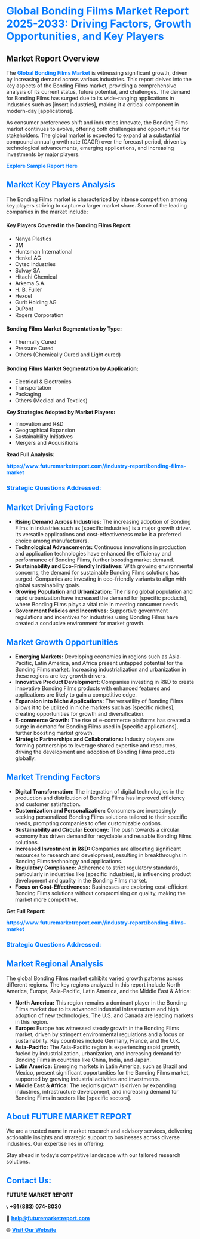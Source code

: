 <h1 style="color: #007BFF;">Global Bonding Films Market Report 2025-2033: Driving Factors, Growth Opportunities, and Key Players</h1>

<section id="overview">
<h2>Market Report Overview</h2>
<p>The <a href="https://www.futuremarketreport.com//industry-report/bonding-films-market" style="color: #007BFF; text-decoration: none;"><strong>Global Bonding Films Market</strong></a> is witnessing significant growth, driven by increasing demand across various industries. This report delves into the key aspects of the Bonding Films market, providing a comprehensive analysis of its current status, future potential, and challenges. The demand for Bonding Films has surged due to its wide-ranging applications in industries such as [insert industries], making it a critical component in modern-day [applications].</p>
<p>As consumer preferences shift and industries innovate, the Bonding Films market continues to evolve, offering both challenges and opportunities for stakeholders. The global market is expected to expand at a substantial compound annual growth rate (CAGR) over the forecast period, driven by technological advancements, emerging applications, and increasing investments by major players.</p>
</section>

<section id="overview">
<p><a href="https://www.futuremarketreport.com//request-sample/reportId=57491" style="color: #007BFF; text-decoration: none;"><strong>Explore Sample Report Here</strong></a></p>
</section>

<section id="key-players">
<h2 style="color: #007BFF;">Market Key Players Analysis</h2>
<p>The Bonding Films market is characterized by intense competition among key players striving to capture a larger market share. Some of the leading companies in the market include:</p>
<h4>Key Players Covered in the Bonding Films Report:</h4>
<ul><li>Nanya Plastics</li><li>3M</li><li>Huntsman International</li><li>Henkel AG</li><li>Cytec Industries</li><li>Solvay SA</li><li>Hitachi Chemical</li><li>Arkema S.A.</li><li>H. B. Fuller</li><li>Hexcel</li><li>Gurit Holding AG</li><li>DuPont</li><li>Rogers Corporation</li></ul>
<h4>Bonding Films Market Segmentation by Type:</h4>
<ul><li>Thermally Cured</li><li>Pressure Cured</li><li>Others (Chemically Cured and Light cured)</li></ul>

<h4>Bonding Films Market Segmentation by Application:</h4>
<ul><li>Electrical &amp; Electronics</li><li>Transportation</li><li>Packaging</li><li>Others (Medical and Textiles)</li></ul>
<p><strong>Key Strategies Adopted by Market Players:</strong></p>
<ul>
<li>Innovation and R&D</li>
<li>Geographical Expansion</li>
<li>Sustainability Initiatives</li>
<li>Mergers and Acquisitions</li>
</ul>
</section>

<section>
<p><strong>Read Full Analysis: </strong></p><a href="https://www.futuremarketreport.com//industry-report/bonding-films-market" style="color: #007BFF; text-decoration: none;"><strong>https://www.futuremarketreport.com//industry-report/bonding-films-market</strong></a>
<h3 style="color: #007BFF;">Strategic Questions Addressed:</h3>
</section>

<section id="driving-factors">
<h2 style="color: #007BFF;">Market Driving Factors</h2>
<ul>
<li><strong>Rising Demand Across Industries:</strong> The increasing adoption of Bonding Films in industries such as [specific industries] is a major growth driver. Its versatile applications and cost-effectiveness make it a preferred choice among manufacturers.</li>
<li><strong>Technological Advancements:</strong> Continuous innovations in production and application technologies have enhanced the efficiency and performance of Bonding Films, further boosting market demand.</li>
<li><strong>Sustainability and Eco-Friendly Initiatives:</strong> With growing environmental concerns, the demand for sustainable Bonding Films solutions has surged. Companies are investing in eco-friendly variants to align with global sustainability goals.</li>
<li><strong>Growing Population and Urbanization:</strong> The rising global population and rapid urbanization have increased the demand for [specific products], where Bonding Films plays a vital role in meeting consumer needs.</li>
<li><strong>Government Policies and Incentives:</strong> Supportive government regulations and incentives for industries using Bonding Films have created a conducive environment for market growth.</li>
</ul>
</section>

<section id="growth-opportunities">
<h2 style="color: #007BFF;">Market Growth Opportunities</h2>
<ul>
<li><strong>Emerging Markets:</strong> Developing economies in regions such as Asia-Pacific, Latin America, and Africa present untapped potential for the Bonding Films market. Increasing industrialization and urbanization in these regions are key growth drivers.</li>
<li><strong>Innovative Product Development:</strong> Companies investing in R&D to create innovative Bonding Films products with enhanced features and applications are likely to gain a competitive edge.</li>
<li><strong>Expansion into Niche Applications:</strong> The versatility of Bonding Films allows it to be utilized in niche markets such as [specific niches], creating opportunities for growth and diversification.</li>
<li><strong>E-commerce Growth:</strong> The rise of e-commerce platforms has created a surge in demand for Bonding Films used in [specific applications], further boosting market growth.</li>
<li><strong>Strategic Partnerships and Collaborations:</strong> Industry players are forming partnerships to leverage shared expertise and resources, driving the development and adoption of Bonding Films products globally.</li>
</ul>
</section>

<section id="trending-factors">
<h2 style="color: #007BFF;">Market Trending Factors</h2>
<ul>
<li><strong>Digital Transformation:</strong> The integration of digital technologies in the production and distribution of Bonding Films has improved efficiency and customer satisfaction.</li>
<li><strong>Customization and Personalization:</strong> Consumers are increasingly seeking personalized Bonding Films solutions tailored to their specific needs, prompting companies to offer customizable options.</li>
<li><strong>Sustainability and Circular Economy:</strong> The push towards a circular economy has driven demand for recyclable and reusable Bonding Films solutions.</li>
<li><strong>Increased Investment in R&D:</strong> Companies are allocating significant resources to research and development, resulting in breakthroughs in Bonding Films technology and applications.</li>
<li><strong>Regulatory Compliance:</strong> Adherence to strict regulatory standards, particularly in industries like [specific industries], is influencing product development and quality in the Bonding Films market.</li>
<li><strong>Focus on Cost-Effectiveness:</strong> Businesses are exploring cost-efficient Bonding Films solutions without compromising on quality, making the market more competitive.</li>
</ul>
</section>

<section>
<p><strong>Get Full Report: </strong></p><a href="https://www.futuremarketreport.com//industry-report/bonding-films-market" style="color: #007BFF; text-decoration: none;"><strong>https://www.futuremarketreport.com//industry-report/bonding-films-market</strong></a>
<h3 style="color: #007BFF;">Strategic Questions Addressed:</h3>
</section>


<section id="regional-analysis">
<h2 style="color: #007BFF;">Market Regional Analysis</h2>
<p>The global Bonding Films market exhibits varied growth patterns across different regions. The key regions analyzed in this report include North America, Europe, Asia-Pacific, Latin America, and the Middle East & Africa:</p>
<ul>
<li><strong>North America:</strong> This region remains a dominant player in the Bonding Films market due to its advanced industrial infrastructure and high adoption of new technologies. The U.S. and Canada are leading markets in this region.</li>
<li><strong>Europe:</strong> Europe has witnessed steady growth in the Bonding Films market, driven by stringent environmental regulations and a focus on sustainability. Key countries include Germany, France, and the U.K.</li>
<li><strong>Asia-Pacific:</strong> The Asia-Pacific region is experiencing rapid growth, fueled by industrialization, urbanization, and increasing demand for Bonding Films in countries like China, India, and Japan.</li>
<li><strong>Latin America:</strong> Emerging markets in Latin America, such as Brazil and Mexico, present significant opportunities for the Bonding Films market, supported by growing industrial activities and investments.</li>
<li><strong>Middle East & Africa:</strong> The region’s growth is driven by expanding industries, infrastructure development, and increasing demand for Bonding Films in sectors like [specific sectors].</li>
</ul>
</section>

<footer>
<h2 style="color: #007BFF;">About FUTURE MARKET REPORT</h2>
<p>We are a trusted name in market research and advisory services, delivering actionable insights and strategic support to businesses across diverse industries. Our expertise lies in offering:</p>

<p>Stay ahead in today’s competitive landscape with our tailored research solutions.</p>

<h2 style="color: #007BFF;">Contact Us:</h2>
<p><strong>FUTURE MARKET REPORT</strong></p>
<p>📞 <strong>+91 (883) 074-8030</strong></p>
<p>📧 <strong><a href="mailto:help@futuremarketreport.com" style="color: #007BFF;">help@futuremarketreport.com</a></strong></p>
<p>🌐 <strong><a href="https://www.futuremarketreport.com/" style="color: #007BFF;">Visit Our Website</a></strong></p>
</footer>